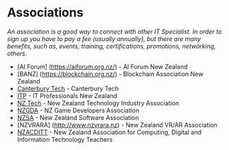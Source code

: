 # Associations
*An association is a good way to connect with other IT Specialist. In order to sign up you have to pay a fee (usually annually), but there are many benefits, such as, events, training, certifications, promotions, networking, others.*


* [AI Forum] (https://aiforum.org.nz/) - AI Forum New Zealand
* [BANZ] (https://blockchain.org.nz/) - Blockchain Association New Zealand
* [Canterbury Tech](http://canterburytech.nz/) - Canterbury Tech
* [ITP](https://itp.nz/) - IT Professionals New Zealand
* [NZ Tech](https://nztech.org.nz/) - New Zealand Technology Industry Association
* [NZGDA](http://nzgda.com/) - NZ Game Developers Association
* [NZSA](http://nzsa.org.nz/) - New Zealand Software Association
* [NZVRARA] (http://www.nzvrara.nz) - New Zealand VR/AR Association
* [NZACDITT](http://nzacditt.org.nz/) - New Zealand Association for Computing, Digital and Information Technology Teachers
